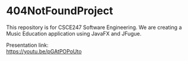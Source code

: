 # 404NotFoundProject
This repository is for CSCE247 Software Engineering.
We are creating a Music Education application using JavaFX and JFugue.

Presentation link:  
https://youtu.be/pGAtPOPoUto
